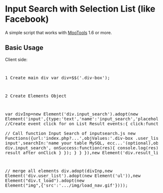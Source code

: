 # Input Search with Selection List (like Facebook)
A simple script that works with <a target="_blank" href="https://mootools.net">MooTools</a> 1.6 or more.

<h2>Basic Usage</h2>

Client side:
<div>
<pre>

1 Create main div
var div=$$('.div-box');

2 Create Elements Object

var divInp=new Element('div.input_search').adopt(new Element('input',{type:'text','name':'input_search','placeholder':'Search...',
  //Create event click for on List Result
  events:{
    click:function(){   
// Call function Input Search of inputsearch.js
      new Functions({url:'index.php?...',objValues:'.div-box .user_list input',searchIn:'name your table MySQL, ecc...'(optional),obj:'.div-box div.input_search',
        onSuccess:function(res){
          console.log(res); // view result after onClick
        }
      });
    }
  }
}),new Element('div.result_list'));

// merge all elements 
div.adopt(divInp,new Element('div.user_list').adopt(new Element('ul')),new Element("div.t_load").adopt(new Element("img",{'src':'.../img/load_nav.gif'})));		


</pre>
</div>
